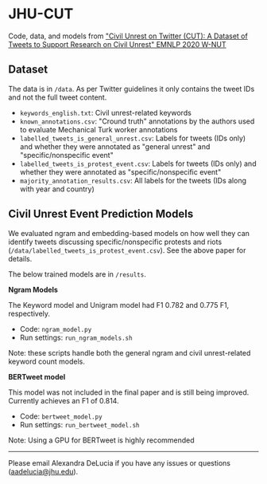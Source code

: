# JHU-CUT
Code, data, and models from ["Civil Unrest on Twitter (CUT): A Dataset of Tweets to Support Research on Civil Unrest" EMNLP 2020 W-NUT](http://noisy-text.github.io/2020/pdf/2020.d200-1.28.pdf)

## Dataset
The data is in `/data`. As per Twitter guidelines it only contains the tweet IDs and not the full tweet content.

* `keywords_english.txt`: Civil unrest-related keywords
* `known_annotations.csv`: "Cround truth" annotations by the authors used to evaluate Mechanical Turk worker annotations
* `labelled_tweets_is_general_unrest.csv`: Labels for tweets (IDs only) and whether they were annotated as "general unrest" and "specific/nonspecific event"
* `labelled_tweets_is_protest_event.csv`: Labels for tweets (IDs only) and whether they were annotated as "specific/nonspecific event"
* `majority_annotation_results.csv`: All labels for the tweets (IDs along with year and country)

## Civil Unrest Event Prediction Models
We evaluated ngram and embedding-based models on how well they can identify tweets discussing specific/nonspecific protests and riots (`/data/labelled_tweets_is_protest_event.csv`). See the above paper for details.

The below trained models are in `/results`.

**Ngram Models**

The Keyword model and Unigram model had F1 0.782 and 0.775 F1, respectively.

* Code: `ngram_model.py`
* Run settings: `run_ngram_models.sh`

Note: these scripts handle both the general ngram and civil unrest-related keyword count models.

**BERTweet model**

This model was not included in the final paper and is still being improved. Currently achieves an F1 of 0.814.

* Code: `bertweet_model.py`
* Run settings: `run_bertweet_model.sh`

Note: Using a GPU for BERTweet is highly recommended

---

Please email Alexandra DeLucia if you have any issues or questions (aadelucia@jhu.edu). 

